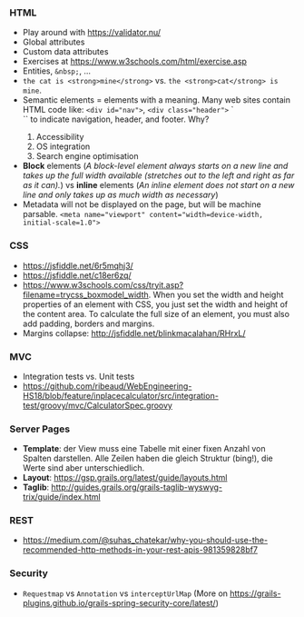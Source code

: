 ### HTML
* Play around with https://validator.nu/
* Global attributes
* Custom data attributes
* Exercises at https://www.w3schools.com/html/exercise.asp
* Entities, `&nbsp;`, ...
* `the cat is <strong>mine</strong>` vs. `the <strong>cat</strong> is mine`.
* Semantic elements = elements with a meaning. Many web sites contain HTML code like: `<div id="nav">`, `<div class="header">` `<div id="footer">``
to indicate navigation, header, and footer. Why?
  1. Accessibility
  1. OS integration
  1. Search engine optimisation
* **Block** elements (_A block-level element always starts on a new line and takes up the full width available (stretches out to the left and right as far as it can)._) vs **inline** elements (_An inline element does not start on a new line and only takes up as much width as necessary_)
* Metadata will not be displayed on the page, but will be machine parsable. `<meta name="viewport" content="width=device-width, initial-scale=1.0">`

### CSS
* https://jsfiddle.net/6r5mqhj3/
* https://jsfiddle.net/c18er6zq/
* https://www.w3schools.com/css/tryit.asp?filename=trycss_boxmodel_width.
When you set the width and height properties of an element with CSS, you just set the width and height of the content area. To calculate the full size of an element, you must also add padding, borders and margins.
* Margins collapse: http://jsfiddle.net/blinkmacalahan/RHrxL/

### MVC
* Integration tests vs. Unit tests
* https://github.com/ribeaud/WebEngineering-HS18/blob/feature/inplacecalculator/src/integration-test/groovy/mvc/CalculatorSpec.groovy

### Server Pages
* **Template**: der View muss eine Tabelle mit einer fixen Anzahl von Spalten darstellen. Alle Zeilen haben die gleich Struktur (bing!), die Werte sind aber unterschiedlich.
* **Layout**: https://gsp.grails.org/latest/guide/layouts.html
* **Taglib**: http://guides.grails.org/grails-taglib-wyswyg-trix/guide/index.html

### REST
* https://medium.com/@suhas_chatekar/why-you-should-use-the-recommended-http-methods-in-your-rest-apis-981359828bf7

### Security
* `Requestmap` vs `Annotation` vs `interceptUrlMap` (More on https://grails-plugins.github.io/grails-spring-security-core/latest/)

